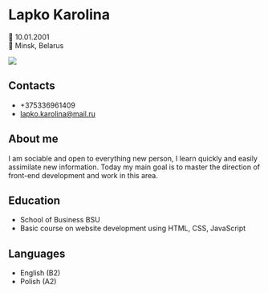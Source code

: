 # Lapko Karolina 
📍 10.01.2001 \
📍 Minsk, Belarus

![](https://i.imgur.com/Jf3zZ1i.jpg)
## Contacts
* +375336961409
* lapko.karolina@mail.ru
## About me
I am sociable and open to everything new person, I learn quickly and easily assimilate new information. Today my main goal is to master the direction of front-end development and work in this area.
## Education
* School of Business BSU
* Basic course on website development using HTML, CSS, JavaScript
## Languages
* English (B2)
* Polish (A2)